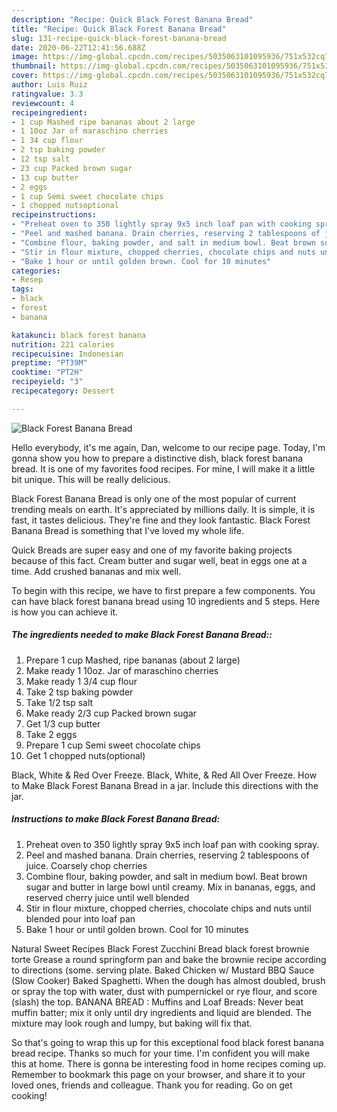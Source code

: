 ```yaml
---
description: "Recipe: Quick Black Forest Banana Bread"
title: "Recipe: Quick Black Forest Banana Bread"
slug: 131-recipe-quick-black-forest-banana-bread
date: 2020-06-22T12:41:56.688Z
image: https://img-global.cpcdn.com/recipes/5035063101095936/751x532cq70/black-forest-banana-bread-recipe-main-photo.jpg
thumbnail: https://img-global.cpcdn.com/recipes/5035063101095936/751x532cq70/black-forest-banana-bread-recipe-main-photo.jpg
cover: https://img-global.cpcdn.com/recipes/5035063101095936/751x532cq70/black-forest-banana-bread-recipe-main-photo.jpg
author: Luis Ruiz
ratingvalue: 3.3
reviewcount: 4
recipeingredient:
- 1 cup Mashed ripe bananas about 2 large
- 1 10oz Jar of maraschino cherries
- 1 34 cup flour
- 2 tsp baking powder
- 12 tsp salt
- 23 cup Packed brown sugar
- 13 cup butter
- 2 eggs
- 1 cup Semi sweet chocolate chips
- 1 chopped nutsoptional
recipeinstructions:
- "Preheat oven to 350 lightly spray 9x5 inch loaf pan with cooking spray."
- "Peel and mashed banana. Drain cherries, reserving 2 tablespoons of juice. Coarsely chop cherries"
- "Combine flour, baking powder, and salt in medium bowl. Beat brown sugar and butter in large bowl until creamy. Mix in bananas, eggs, and reserved cherry juice until well blended"
- "Stir in flour mixture, chopped cherries, chocolate chips and nuts until blended pour into loaf pan"
- "Bake 1 hour or until golden brown. Cool for 10 minutes"
categories:
- Resep
tags:
- black
- forest
- banana

katakunci: black forest banana
nutrition: 221 calories
recipecuisine: Indonesian
preptime: "PT39M"
cooktime: "PT2H"
recipeyield: "3"
recipecategory: Dessert

---
```



![Black Forest Banana Bread](https://img-global.cpcdn.com/recipes/5035063101095936/751x532cq70/black-forest-banana-bread-recipe-main-photo.jpg)

Hello everybody, it's me again, Dan, welcome to our recipe page. Today, I'm gonna show you how to prepare a distinctive dish, black forest banana bread. It is one of my favorites food recipes. For mine, I will make it a little bit unique. This will be really delicious.

Black Forest Banana Bread is only one of the most popular of current trending meals on earth. It's appreciated by millions daily. It is simple, it is fast, it tastes delicious. They're fine and they look fantastic. Black Forest Banana Bread is something that I've loved my whole life.

Quick Breads are super easy and one of my favorite baking projects because of this fact. Cream butter and sugar well, beat in eggs one at a time. Add crushed bananas and mix well.


To begin with this recipe, we have to first prepare a few components. You can have black forest banana bread using 10 ingredients and 5 steps. Here is how you can achieve it.

##### The ingredients needed to make Black Forest Banana Bread::

1. Prepare 1 cup Mashed, ripe bananas (about 2 large)
1. Make ready 1 10oz. Jar of maraschino cherries
1. Make ready 1 3/4 cup flour
1. Take 2 tsp baking powder
1. Take 1/2 tsp salt
1. Make ready 2/3 cup Packed brown sugar
1. Get 1/3 cup butter
1. Take 2 eggs
1. Prepare 1 cup Semi sweet chocolate chips
1. Get 1 chopped nuts(optional)


Black, White &amp; Red Over Freeze. Black, White, &amp; Red All Over Freeze. How to Make Black Forest Banana Bread in a jar. Include this directions with the jar. 

##### Instructions to make Black Forest Banana Bread:

1. Preheat oven to 350 lightly spray 9x5 inch loaf pan with cooking spray.
1. Peel and mashed banana. Drain cherries, reserving 2 tablespoons of juice. Coarsely chop cherries
1. Combine flour, baking powder, and salt in medium bowl. Beat brown sugar and butter in large bowl until creamy. Mix in bananas, eggs, and reserved cherry juice until well blended
1. Stir in flour mixture, chopped cherries, chocolate chips and nuts until blended pour into loaf pan
1. Bake 1 hour or until golden brown. Cool for 10 minutes


Natural Sweet Recipes Black Forest Zucchini Bread black forest brownie torte Grease a round springform pan and bake the brownie recipe according to directions (some. serving plate. Baked Chicken w/ Mustard BBQ Sauce (Slow Cooker) Baked Spaghetti. When the dough has almost doubled, brush or spray the top with water, dust with pumpernickel or rye flour, and score (slash) the top. BANANA BREAD : Muffins and Loaf Breads: Never beat muffin batter; mix it only until dry ingredients and liquid are blended. The mixture may look rough and lumpy, but baking will fix that. 

So that's going to wrap this up for this exceptional food black forest banana bread recipe. Thanks so much for your time. I'm confident you will make this at home. There is gonna be interesting food in home recipes coming up. Remember to bookmark this page on your browser, and share it to your loved ones, friends and colleague. Thank you for reading. Go on get cooking!

